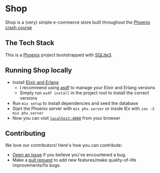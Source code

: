 # Shop

Shop is a (very) simple e-commerce store built throughout the [Phoenix crash course](https://www.youtube.com/playlist?list=PLbV6TI03ZWYXKCJePfD8G34hyWdW_WLFk)

## The Tech Stack

This is a [Phoenix](https://www.phoenixframework.org/) project bootstrapped with [SQLite3](https://hexdocs.pm/ecto_sqlite3/Ecto.Adapters.SQLite3.html).

## Running Shop locally

- Install [Elixir and Erlang](https://elixir-lang.org/install.html)
  - I recommend using [asdf](https://asdf-vm.com/) to manage your Elixir and Erlang versions
  - Simply run `asdf install` in the project root to install the correct versions
- Run `mix setup` to install dependencies and seed the database
- Start the Phoenix server with `mix phx.server` or inside IEx with `iex -S mix phx.server`
- Now you can visit [`localhost:4000`](http://localhost:4000) from your browser

## Contributing

We love our contributors! Here's how you can contribute:

- [Open an issue](https://github.com/danielbergholz/shop/issues) if you believe you've encountered a bug.
- Make a [pull request](https://github.com/danielbergholz/shop/pull) to add new features/make quality-of-life improvements/fix bugs.

<!-- Made with [contrib.rocks](https://contrib.rocks)

<a href="https://github.com/danielbergholz/shop/graphs/contributors">
  <img src="https://contrib.rocks/image?repo=danielbergholz/shop" />
</a> -->
